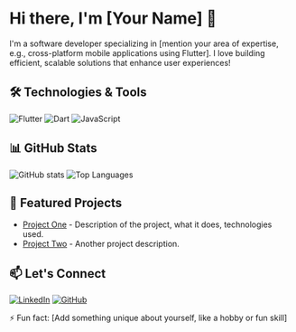 # Hi there, I'm [Your Name] 👋

I'm a software developer specializing in [mention your area of expertise, e.g., cross-platform mobile applications using Flutter]. I love building efficient, scalable solutions that enhance user experiences!

## 🛠️ Technologies & Tools
![Flutter](https://img.shields.io/badge/Flutter-02569B?style=flat&logo=flutter&logoColor=white)
![Dart](https://img.shields.io/badge/Dart-0175C2?style=flat&logo=dart&logoColor=white)
![JavaScript](https://img.shields.io/badge/JavaScript-F7DF1E?style=flat&logo=javascript&logoColor=black)
<!-- Add other tools and languages here -->

## 📊 GitHub Stats
![GitHub stats](https://github-readme-stats.vercel.app/api?username=YourUsername&show_icons=true&theme=default)
![Top Languages](https://github-readme-stats.vercel.app/api/top-langs/?username=YourUsername&layout=compact)

## 🚀 Featured Projects
- [Project One](https://github.com/username/project-one) - Description of the project, what it does, technologies used.
- [Project Two](https://github.com/username/project-two) - Another project description.

## 📫 Let's Connect
[![LinkedIn](https://img.shields.io/badge/LinkedIn-0A66C2?style=flat&logo=linkedin&logoColor=white)](https://linkedin.com/in/yourprofile)
[![GitHub](https://img.shields.io/badge/GitHub-181717?style=flat&logo=github&logoColor=white)](https://github.com/yourusername)

<!-- Optional fun section -->
⚡ Fun fact: [Add something unique about yourself, like a hobby or fun skill]
